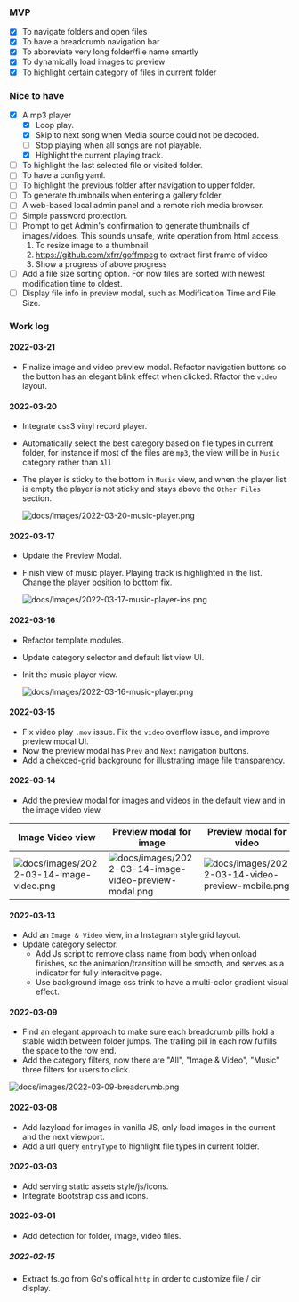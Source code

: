 ### MVP

- [x] To navigate folders and open files
- [x] To have a breadcrumb navigation bar
- [x] To abbreviate very long folder/file name smartly
- [x] To dynamically load images to preview 
- [x] To highlight certain category of files in current folder

### Nice to have
- [x] A mp3 player
  - [x] Loop play.
  - [x] Skip to next song when Media source could not be decoded. 
  - [ ] Stop playing when all songs are not playable.
  - [x] Highlight the current playing track.
- [ ] To highlight the last selected file or visited folder. 
- [ ] To have a config yaml.
- [ ] To highlight the previous folder after navigation to upper folder. 
- [ ] To generate thumbnails when entering a gallery folder 
- [ ] A web-based local admin panel and a remote rich media browser.
- [ ] Simple password protection.
- [ ] Prompt to get Admin's confirmation to generate thumbnails of images/vidoes. This sounds unsafe, write operation from html access. 
    1. To resize image to a thumbnail
    2. https://github.com/xfrr/goffmpeg to extract first frame of video
    3. Show a progress of above progress
- [ ] Add a file size sorting option. For now files are sorted with newest modification time to oldest. 
- [ ] Display file info in preview modal, such as Modification Time and File Size.

### Work log

#### 2022-03-21

- Finalize image and video preview modal. Refactor navigation buttons so the button has an elegant blink effect when clicked. Rfactor the `video` layout.

#### 2022-03-20

- Integrate css3 vinyl record player.
- Automatically select the best category based on file types in current folder, for instance if most of the files are `mp3`, the view will be in `Music` category rather than `All`
- The player is sticky to the bottom in `Music` view, and when the player list is empty the player is not sticky and stays above the `Other Files` section.
  
  ![docs/images/2022-03-20-music-player.png](docs/images/2022-03-20-music-player.png)

#### 2022-03-17

- Update the Preview Modal.
- Finish view of music player. Playing track is highlighted in the list. Change the player position to bottom fix.

  ![docs/images/2022-03-17-music-player-ios.png](docs/images/2022-03-17-music-player-ios.png)
#### 2022-03-16

- Refactor template modules. 
- Update category selector and default list view UI. 
- Init the music player view.
  
  ![docs/images/2022-03-16-music-player.png](docs/images/2022-03-16-music-player.png)


#### 2022-03-15

- Fix video play `.mov` issue. Fix the `video` overflow issue, and improve preview modal UI.
- Now the preview modal has `Prev` and `Next` navigation buttons. 
- Add a chekced-grid background for illustrating image file transparency.

#### 2022-03-14

- Add the preview modal for images and videos in the default view and in the image video view.

| Image Video view  | Preview modal for image | Preview modal for video |
| ------------- | ------------- | ------------- |
| ![docs/images/2022-03-14-image-video.png](docs/images/2022-03-14-image-video.png)  | ![docs/images/2022-03-14-image-video-preview-modal.png](docs/images/2022-03-14-image-video-preview-modal.png) | ![docs/images/2022-03-14-video-preview-mobile.png](docs/images/2022-03-14-video-preview-mobile.png)  | 



#### 2022-03-13

- Add an `Image & Video` view, in a Instagram style grid layout.
- Update category selector. 
  - Add Js script to remove class name from body when onload finishes, so the animation/transition will be smooth, and serves as a indicator for fully interacitve page.
  - Use background image css trink to have a multi-color gradient visual effect.

#### 2022-03-09

- Find an elegant approach to make sure each breadcrumb pills hold a stable width between folder jumps. The trailing pill in each row fulfills the space to the row end. 
- Add the category filters, now there are "All", "Image & Video", "Music" three filters for users to click. 

![docs/images/2022-03-09-breadcrumb.png](docs/images/2022-03-09-breadcrumb.png)


#### 2022-03-08

- Add lazyload for images in vanilla JS, only load images in the current and the next viewport. 
- Add a url query `entryType` to highlight file types in current folder.

#### 2022-03-03

- Add serving static assets style/js/icons.
- Integrate Bootstrap css and icons.

#### 2022-03-01

- Add detection for folder, image, video files.

##### 2022-02-15

- Extract fs.go from Go's offical `http` in order to customize file / dir display.




